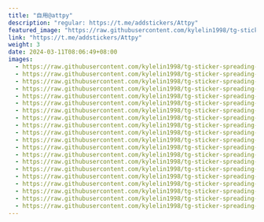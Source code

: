 ```yaml
---
title: "自用@attpy"
description: "regular: https://t.me/addstickers/Attpy"
featured_image: "https://raw.githubusercontent.com/kylelin1998/tg-sticker-spreading-worldwide-images/main/img/322054cd-6dd9-41b6-8fa0-60650a4db5c5.jpg"
link: "https://t.me/addstickers/Attpy"
weight: 3
date: 2024-03-11T08:06:49+08:00
images:
  - https://raw.githubusercontent.com/kylelin1998/tg-sticker-spreading-worldwide-images/main/img/322054cd-6dd9-41b6-8fa0-60650a4db5c5.jpg
  - https://raw.githubusercontent.com/kylelin1998/tg-sticker-spreading-worldwide-images/main/img/a3712116-ace8-4392-90f7-87d90f8b9b1b.jpg
  - https://raw.githubusercontent.com/kylelin1998/tg-sticker-spreading-worldwide-images/main/img/327bdf60-fbbd-4b09-8601-0e80937dfb65.jpg
  - https://raw.githubusercontent.com/kylelin1998/tg-sticker-spreading-worldwide-images/main/img/a19ceef6-9077-4422-a1cd-bb622d684193.jpg
  - https://raw.githubusercontent.com/kylelin1998/tg-sticker-spreading-worldwide-images/main/img/d64fbb69-db94-4234-9941-864b5413015c.jpg
  - https://raw.githubusercontent.com/kylelin1998/tg-sticker-spreading-worldwide-images/main/img/e34fcd98-a706-4418-bb56-f665475dd659.jpg
  - https://raw.githubusercontent.com/kylelin1998/tg-sticker-spreading-worldwide-images/main/img/0c2b069a-fc4b-419c-b60d-afff1b33ecc6.jpg
  - https://raw.githubusercontent.com/kylelin1998/tg-sticker-spreading-worldwide-images/main/img/43735c70-e77a-4f31-8de5-c730e3db3e37.jpg
  - https://raw.githubusercontent.com/kylelin1998/tg-sticker-spreading-worldwide-images/main/img/5e47122f-156a-4a99-a804-9cc64c19e7f2.jpg
  - https://raw.githubusercontent.com/kylelin1998/tg-sticker-spreading-worldwide-images/main/img/ae466978-05e0-4695-8bba-bb09e622a110.jpg
  - https://raw.githubusercontent.com/kylelin1998/tg-sticker-spreading-worldwide-images/main/img/2a361b1b-9fc6-4bbd-86f7-74b737976ad8.jpg
  - https://raw.githubusercontent.com/kylelin1998/tg-sticker-spreading-worldwide-images/main/img/9e07742f-39a7-4cb6-be4e-bc6fbeb57b29.jpg
  - https://raw.githubusercontent.com/kylelin1998/tg-sticker-spreading-worldwide-images/main/img/641e1695-b58f-4e0b-88c5-afdf63e27423.jpg
  - https://raw.githubusercontent.com/kylelin1998/tg-sticker-spreading-worldwide-images/main/img/d282b430-3add-4526-9aa9-fd4e8f51c7e5.jpg
  - https://raw.githubusercontent.com/kylelin1998/tg-sticker-spreading-worldwide-images/main/img/973ee6fd-febd-42c6-a32f-639187331f50.jpg
  - https://raw.githubusercontent.com/kylelin1998/tg-sticker-spreading-worldwide-images/main/img/ddcd9a4f-6638-4d7d-9f6b-b267fb017da8.jpg
  - https://raw.githubusercontent.com/kylelin1998/tg-sticker-spreading-worldwide-images/main/img/3cce1c9f-72ce-4220-841d-81fd9f741aeb.jpg
  - https://raw.githubusercontent.com/kylelin1998/tg-sticker-spreading-worldwide-images/main/img/de6ae217-7d89-4a2f-8781-bf3f7ee448cc.jpg
  - https://raw.githubusercontent.com/kylelin1998/tg-sticker-spreading-worldwide-images/main/img/0916f4ca-cc3d-4077-b52a-ca56534dd8e2.jpg
  - https://raw.githubusercontent.com/kylelin1998/tg-sticker-spreading-worldwide-images/main/img/6ab491d6-0e00-4cc4-9c71-3b6665059b1d.jpg
---
```


